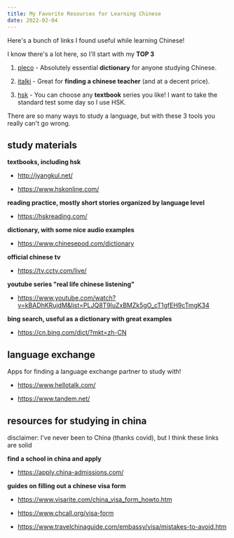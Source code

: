 ```yaml
---
title: My Favorite Resources for Learning Chinese
date: 2022-02-04
---
```


Here's a bunch of links I found useful while learning Chinese!

I know there's a lot here, so I'll start with my **TOP 3**

1. [pleco](https://www.pleco.com/) - Absolutely essential **dictionary** for anyone studying Chinese.

2. [italki](https://www.italki.com/) - Great for **finding a chinese teacher** (and at a decent price).

3. [hsk](https://mandrinacademy.blogspot.com/) - You can choose any **textbook** series you like! I want to take the standard test some day so I use HSK.

There are so many ways to study a language, but with these 3 tools you really can't go wrong.

## study materials

**textbooks, including hsk**

- http://jyangkul.net/

- https://www.hskonline.com/

**reading practice, mostly short stories organized by language level**

- https://hskreading.com/


**dictionary, with some nice audio examples**

- https://www.chinesepod.com/dictionary

**official chinese tv**

- https://tv.cctv.com/live/

**youtube series "real life chinese listening"**

- https://www.youtube.com/watch?v=kBADhKRujdM&list=PLJQ8T9luZxBMZk5gO_cT1gfEH9cTmgK34
  
**bing search, useful as a dictionary with great examples**

- https://cn.bing.com/dict/?mkt=zh-CN

## language exchange

Apps for finding a language exchange partner to study with!

- https://www.hellotalk.com/

- https://www.tandem.net/

## resources for studying in china

disclaimer: I've never been to China (thanks covid), but I think these links are solid

**find a school in china and apply**

- https://apply.china-admissions.com/

**guides on filling out a chinese visa form**

- https://www.visarite.com/china_visa_form_howto.htm

- https://www.chcall.org/visa-form

- https://www.travelchinaguide.com/embassy/visa/mistakes-to-avoid.htm
